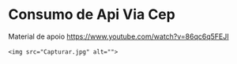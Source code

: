 # Consumo de Api Via Cep

Material de apoio
https://www.youtube.com/watch?v=86qc6q5FEJI

    <img src="Capturar.jpg" alt="">
